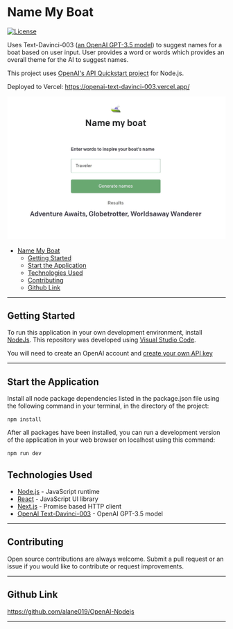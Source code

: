 
# Name My Boat
[![License](https://img.shields.io/badge/license-MIT-blue.svg)](/LICENSE)

Uses Text-Davinci-003 ([an OpenAI GPT-3.5 model](https://platform.openai.com/docs/models/gpt-3-5)) to suggest names for a boat based on user input. User provides a word or words which provides an overall theme for the AI to suggest names. 

This project uses [OpenAI's API Quickstart project](https://github.com/openai/openai-quickstart-node) for Node.js. 

Deployed to Vercel: 
https://openai-text-davinci-003.vercel.app/

![App Screenshot](./public/screenshot.jpg)

- [Name My Boat](#name-my-boat)
  - [Getting Started ](#getting-started-)
  - [Start the Application  ](#start-the-application--)
  - [Technologies Used  ](#technologies-used--)
  - [Contributing ](#contributing-)
  - [Github Link  ](#github-link--)

---

##  Getting Started <a name = "environment_setup"></a>

  To run this application in your own development environment, install [NodeJs](https://nodejs.org/). This repository was developed using [Visual Studio Code](https://code.visualstudio.com/).
  
  You will need to create an OpenAI account and [create your own API key](https://platform.openai.com/account/api-keys)

----
## Start the Application  <a name = "start"></a>

 Install all node package dependencies listed in the package.json file using the following command in your terminal, in the directory of the project:

```
npm install
```

After all packages have been installed, you can run a development version of the application in your web browser on localhost using this command:

```
npm run dev
```

##  Technologies Used  <a name = "tech_stack"></a>
- [Node.js](https://nodejs.org/) -  JavaScript runtime
- [React](https://reactjs.org/) - JavaScript UI library
- [Next.js](https://nextjs.org/) - Promise based HTTP client
- [OpenAI Text-Davinci-003](https://platform.openai.com/docs/models/gpt-3-5) - OpenAI GPT-3.5 model

----------------
##  Contributing <a name = "contributing"></a>

Open source contributions are always welcome. Submit a pull request or an issue if you would like to contribute or request improvements.

----------- 
## Github Link <a name = "#github_link"> </a>
[ https://github.com/alane019/OpenAI-Nodejs ](https://github.com/alane019/OpenAI-Nodejs)


--------------
